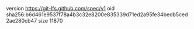 version https://git-lfs.github.com/spec/v1
oid sha256:b6d461e9537f78a4b3c32e8200e835339d71ed2a95fe34bedb5ced2ae280cb47
size 11870
